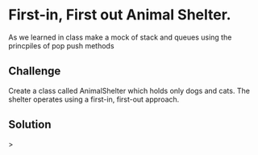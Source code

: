 # First-in, First out Animal Shelter.
As we learned in class make a mock of stack and queues using the princpiles of pop push methods

## Challenge
Create a class called AnimalShelter which holds only dogs and cats. The shelter operates using a first-in, first-out approach.
## Solution
<!-- Embedded whiteboard image -->>